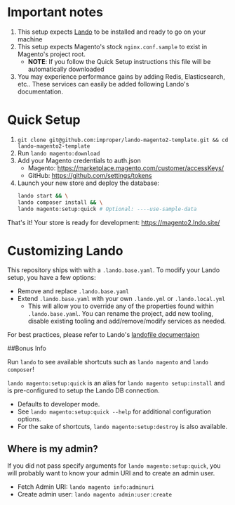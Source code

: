 # Important notes

1. This setup expects [Lando](https://docs.devwithlando.io/installation/installing.html) to be installed and ready to go on your machine
1. This setup expects Magento's stock `nginx.conf.sample` to exist in Magento's project root.
   - **NOTE**: If you follow the Quick Setup instructions this file will be automatically downloaded 
1. You may experience performance gains by adding Redis, Elasticsearch, etc.. These services can easily be added following Lando's documentation.

# Quick Setup

1. `git clone git@github.com:improper/lando-magento2-template.git && cd lando-magento2-template`
1. Run `lando magento:download`
1. Add your Magento credentials to auth.json
   - Magento: https://marketplace.magento.com/customer/accessKeys/
   - GitHub: https://github.com/settings/tokens
1. Launch your new store and deploy the database:
   ```bash
   lando start && \
   lando composer install && \
   lando magento:setup:quick # Optional: ----use-sample-data 
   ```

That's it! Your store is ready for development: https://magento2.lndo.site/  

# Customizing Lando

This repository ships with with a `.lando.base.yaml`. To modify your Lando setup, you have a few options:

 - Remove and replace `.lando.base.yaml`
 - Extend `.lando.base.yaml` with your own `.lando.yml` or `.lando.local.yml`
   - This will allow you to override any of the properties found within `.lando.base.yaml`. You can rename the project, add new tooling, disable existing tooling and add/remove/modify services as needed.
   
For best practices, please refer to Lando's [landofile documentaion](https://docs.devwithlando.io/config/lando.html)

##Bonus Info

Run `lando` to see available shortcuts such as `lando magento` and `lando composer`!

`lando magento:setup:quick` is an alias for `lando magento setup:install` and is pre-configured to setup the Lando DB connection.

 - Defaults to developer mode.
 - See `lando magento:setup:quick --help` for additional configuration options.
 - For the sake of shortcuts, `lando magento:setup:destroy` is also available.

## Where is my admin?

If you did not pass specify arguments for `lando magento:setup:quick`, you will probably want to know your admin URI and to create an admin user.

 - Fetch Admin URI: `lando magento info:adminuri`
 - Create admin user: `lando magento admin:user:create`

